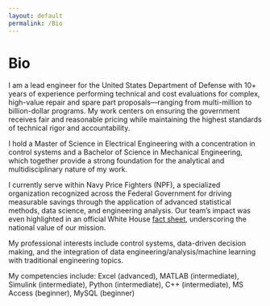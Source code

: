 ```yaml
---
layout: default
permalink: /Bio
---
```


# Bio  
I am a lead engineer for the United States Department of Defense with 10+ years of experience performing technical and cost evaluations for complex, high-value repair and spare part proposals—ranging from multi-million to billion-dollar programs. My work centers on ensuring the government receives fair and reasonable pricing while maintaining the highest standards of technical rigor and accountability.  
  
I hold a Master of Science in Electrical Engineering with a concentration in control systems and a Bachelor of Science in Mechanical Engineering, which together provide a strong foundation for the analytical and multidisciplinary nature of my work.  
  
I currently serve within Navy Price Fighters (NPF), a specialized organization recognized across the Federal Government for driving measurable savings through the application of advanced statistical methods, data science, and engineering analysis. Our team’s impact was even highlighted in an official White House [fact sheet][fact_sheet], underscoring the national value of our mission.  
  
My professional interests include control systems, data-driven decision making, and the integration of data engineering/analysis/machine learning with traditional engineering topics.  
  
My competencies include: Excel (advanced), MATLAB (intermediate), Simulink (intermediate), Python (intermediate), C++ (intermediate), MS Access (beginner), MySQL (beginner)  



[fact_sheet]: https://bidenwhitehouse.archives.gov/omb/briefing-room/2023/11/08/fact-sheet-biden-harris-administration-announces-new-better-contracting-initiative-to-save-billions-annually/
